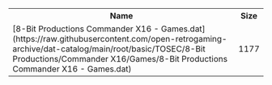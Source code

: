 <table>
<tr><th>Name</th><th>Size</th></tr>
<tr><td>[8-Bit Productions Commander X16 - Games.dat](https://raw.githubusercontent.com/open-retrogaming-archive/dat-catalog/main/root/basic/TOSEC/8-Bit Productions/Commander X16/Games/8-Bit Productions Commander X16 - Games.dat)</td><td>1177</td></tr>
</table>
